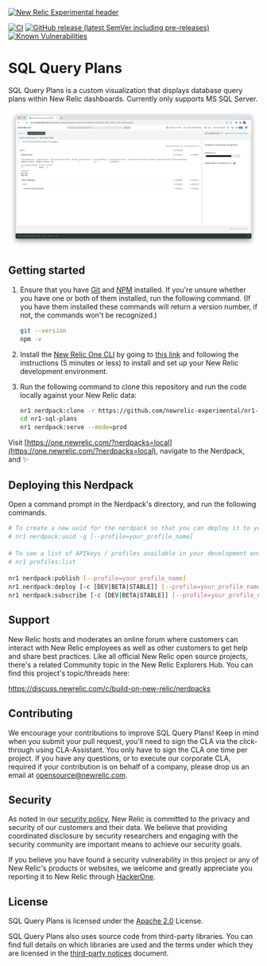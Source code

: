 [![New Relic Experimental header](https://github.com/newrelic/opensource-website/raw/master/src/images/categories/Experimental.png)](https://opensource.newrelic.com/oss-category/#new-relic-experimental)

[![CI](https://github.com/newrelic-experimental/nr1-sql-plans/workflows/CI/badge.svg)](https://github.com/newrelic-experimental/nr1-sql-plans/actions?query=workflow%3ACI) [![GitHub release (latest SemVer including pre-releases)](https://img.shields.io/github/v/release/newrelic-experimental/nr1-sql-plans?include_prereleases&sort=semver)](https://github.com/newrelic-experimental/nr1-sql-plans/releases) [![Known Vulnerabilities](https://snyk.io/test/github/newrelic-experimental/nr1-sql-plans/badge.svg)](https://snyk.io/test/github/newrelic-experimental/nr1-sql-plans)

# SQL Query Plans

SQL Query Plans is a custom visualization that displays database query plans within New Relic dashboards. Currently only supports MS SQL Server.

![query plan](screenshots/sql-query-plans-1.png)

## Getting started

1. Ensure that you have [Git](https://git-scm.com/book/en/v2/Getting-Started-Installing-Git) and [NPM](https://www.npmjs.com/get-npm) installed. If you're unsure whether you have one or both of them installed, run the following command. (If you have them installed these commands will return a version number, if not, the commands won't be recognized.)

   ```bash
   git --version
   npm -v
   ```

2. Install the [New Relic One CLI](https://one.newrelic.com/developer-center) by going to [this link](https://one.newrelic.com/developer-center) and following the instructions (5 minutes or less) to install and set up your New Relic development environment.

3. Run the following command to clone this repository and run the code locally against your New Relic data:

   ```bash
   nr1 nerdpack:clone -r https://github.com/newrelic-experimental/nr1-sql-plans.git
   cd nr1-sql-plans
   nr1 nerdpack:serve --mode=prod
   ```

Visit [https://one.newrelic.com/?nerdpacks=local](https://one.newrelic.com/?nerdpacks=local), navigate to the Nerdpack, and :sparkles:

## Deploying this Nerdpack

Open a command prompt in the Nerdpack's directory, and run the following commands.

```bash
# To create a new uuid for the nerdpack so that you can deploy it to your account:
# nr1 nerdpack:uuid -g [--profile=your_profile_name]

# To see a list of APIkeys / profiles available in your development environment:
# nr1 profiles:list

nr1 nerdpack:publish [--profile=your_profile_name]
nr1 nerdpack:deploy [-c [DEV|BETA|STABLE]] [--profile=your_profile_name]
nr1 nerdpack:subscribe [-c [DEV|BETA|STABLE]] [--profile=your_profile_name]
```

## Support

New Relic hosts and moderates an online forum where customers can interact with New Relic employees as well as other customers to get help and share best practices. Like all official New Relic open source projects, there's a related Community topic in the New Relic Explorers Hub. You can find this project's topic/threads here:

https://discuss.newrelic.com/c/build-on-new-relic/nerdpacks

## Contributing
We encourage your contributions to improve SQL Query Plans! Keep in mind when you submit your pull request, you'll need to sign the CLA via the click-through using CLA-Assistant. You only have to sign the CLA one time per project.
If you have any questions, or to execute our corporate CLA, required if your contribution is on behalf of a company,  please drop us an email at opensource@newrelic.com.

## Security

As noted in our [security policy](https://github.com/newrelic-experimental/nr1-cards-for-observability/security/policy), New Relic is committed to the privacy and security of our customers and their data. We believe that providing coordinated disclosure by security researchers and engaging with the security community are important means to achieve our security goals.

If you believe you have found a security vulnerability in this project or any of New Relic's products or websites, we welcome and greatly appreciate you reporting it to New Relic through [HackerOne](https://hackerone.com/newrelic).

## License
SQL Query Plans is licensed under the [Apache 2.0](http://apache.org/licenses/LICENSE-2.0.txt) License.

SQL Query Plans also uses source code from third-party libraries. You can find full details on which libraries are used and the terms under which they are licensed in the [third-party notices](THIRD_PARTY_NOTICES.md) document.